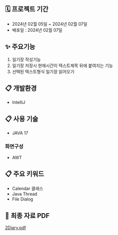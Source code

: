 ## 🗓 프로젝트 기간
- 2024년 02월 05일 ~ 2024년 02월 07일
- 배포일 : 2024년 02월 07일

## ✨ 주요기능
1. 일기장 작성기능 
2. 일기장 저장시 현재시간이 텍스트제목 뒤에 붙여지는 기능
3. 선택된 텍스트형식 일기장 읽어오기

## :clipboard: 개발환경
* IntelliJ

## :clipboard: 사용 기술
* JAVA 17

### 화면구성
* AWT

## :clipboard: 주요 키워드
* Calendar 클래스
* Java Thread
* File Dialog
  
## :link: 최종 자료 PDF 

[2Diary.pdf](https://github.com/user-attachments/files/16046572/2Diary.pdf)
